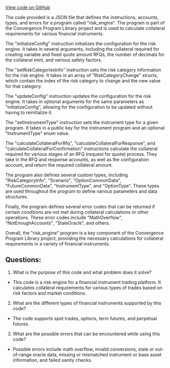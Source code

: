 [View code on GitHub](https://github.com/convergence-rfq/convergence-program-library/risk-engine/js/idl/risk_engine.json)

The code provided is a JSON file that defines the instructions, accounts, types, and errors for a program called "risk_engine". The program is part of the Convergence Program Library project and is used to calculate collateral requirements for various financial instruments. 

The "initializeConfig" instruction initializes the configuration for the risk engine. It takes in several arguments, including the collateral required for creating variable and fixed quote amount RFQs, the number of decimals for the collateral mint, and various safety factors. 

The "setRiskCategoriesInfo" instruction sets the risk category information for the risk engine. It takes in an array of "RiskCategoryChange" structs, which contain the index of the risk category to change and the new value for that category. 

The "updateConfig" instruction updates the configuration for the risk engine. It takes in optional arguments for the same parameters as "initializeConfig", allowing for the configuration to be updated without having to reinitialize it. 

The "setInstrumentType" instruction sets the instrument type for a given program. It takes in a public key for the instrument program and an optional "InstrumentType" enum value. 

The "calculateCollateralForRfq", "calculateCollateralForResponse", and "calculateCollateralForConfirmation" instructions calculate the collateral required for various stages of an RFQ (request for quote) process. They take in the RFQ and response accounts, as well as the configuration account, and return the required collateral amount. 

The program also defines several custom types, including "RiskCategoryInfo", "Scenario", "OptionCommonData", "FutureCommonData", "InstrumentType", and "OptionType". These types are used throughout the program to define various parameters and data structures. 

Finally, the program defines several error codes that can be returned if certain conditions are not met during collateral calculations or other operations. These error codes include "MathOverflow", "NotEnoughAccounts", "StaleOracle", and others. 

Overall, the "risk_engine" program is a key component of the Convergence Program Library project, providing the necessary calculations for collateral requirements in a variety of financial instruments.
## Questions: 
 1. What is the purpose of this code and what problem does it solve?
- This code is a risk engine for a financial instrument trading platform. It calculates collateral requirements for various types of trades based on risk factors and market conditions.

2. What are the different types of financial instruments supported by this code?
- The code supports spot trades, options, term futures, and perpetual futures.

3. What are the possible errors that can be encountered while using this code?
- Possible errors include math overflow, invalid conversions, stale or out-of-range oracle data, missing or mismatched instrument or base asset information, and failed sanity checks.
